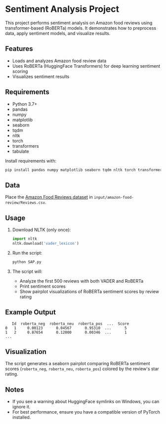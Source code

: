 # Sentiment Analysis Project

This project performs sentiment analysis on Amazon food reviews using transformer-based (RoBERTa) models. It demonstrates how to preprocess data, apply sentiment models, and visualize results.

## Features

- Loads and analyzes Amazon food review data
- Uses RoBERTa (HuggingFace Transformers) for deep learning sentiment scoring
- Visualizes sentiment results

## Requirements

- Python 3.7+
- pandas
- numpy
- matplotlib
- seaborn
- tqdm
- nltk
- torch
- transformers
- tabulate

Install requirements with:
```bash
pip install pandas numpy matplotlib seaborn tqdm nltk torch transformers tabulate
```

## Data

Place the [Amazon Food Reviews dataset](https://www.kaggle.com/datasets/snap/amazon-fine-food-reviews) in `input/amazon-food-review/Reviews.csv`.

## Usage

1. Download NLTK (only once):
    ```python
    import nltk
    nltk.download('vader_lexicon')
    ```

2. Run the script:
    ```bash
    python SAP.py
    ```

3. The script will:
    - Analyze the first 500 reviews with both VADER and RoBERTa
    - Print sentiment scores
    - Show pairplot visualizations of RoBERTa sentiment scores by review rating

## Example Output

```
   Id  roberta_neg  roberta_neu  roberta_pos  ...  Score
0   1     0.00123      0.04567      0.95310  ...      5
1   2     0.87654      0.12000      0.00346  ...      1
...
```

## Visualization

The script generates a seaborn pairplot comparing RoBERTa sentiment scores (`roberta_neg`, `roberta_neu`, `roberta_pos`) colored by the review's star rating.

## Notes

- If you see a warning about HuggingFace symlinks on Windows, you can ignore it.
- For best performance, ensure you have a compatible version of PyTorch installed.
